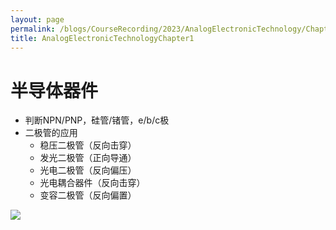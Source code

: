 ```yaml
---
layout: page
permalink: /blogs/CourseRecording/2023/AnalogElectronicTechnology/Chapter1/index.html
title: AnalogElectronicTechnologyChapter1
---
```


# 半导体器件

- 判断NPN/PNP，硅管/锗管，e/b/c极
- 二极管的应用
    - 稳压二极管（反向击穿）
    - 发光二极管（正向导通）
    - 光电二极管（反向偏压）
    - 光电耦合器件（反向击穿）
    - 变容二极管（反向偏置）

<img src="https://CRYoushiwo.github.io/images/blogs/CoursesRecording/AnalogElectronicTechnology/Chapter1/Untitled.jpg" class="blog-image" >